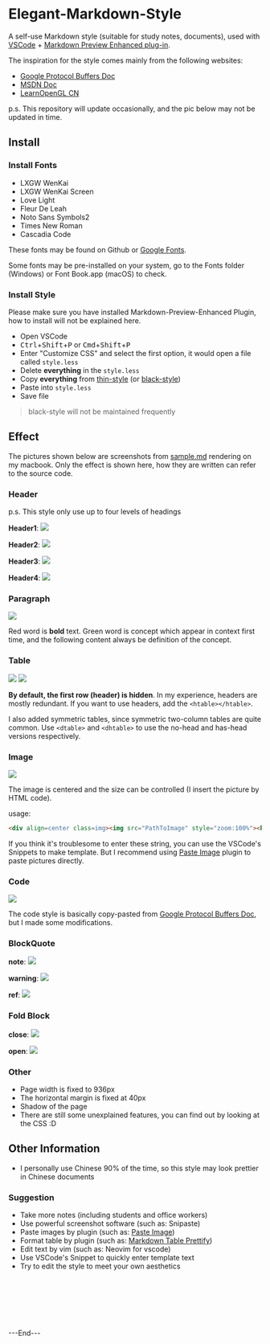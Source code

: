 # Elegant-Markdown-Style

A self-use Markdown style (suitable for study notes, documents), used with [VSCode](https://code.visualstudio.com/) + [Markdown Preview Enhanced plug-in](https://github.com/shd101wyy/markdown-preview-enhanced).

The inspiration for the style comes mainly from the following websites:
- [Google Protocol Buffers Doc](https://developers.google.com/protocol-buffers)
- [MSDN Doc](https://learn.microsoft.com/en-us/dotnet/api/system?view=net-7.0)
- [LearnOpenGL CN](https://learnopengl-cn.github.io/)

p.s. This repository will update occasionally, and the pic below may not be updated in time.



## Install

### Install Fonts
- LXGW WenKai
- LXGW WenKai Screen
- Love Light
- Fleur De Leah
- Noto Sans Symbols2
- Times New Roman
- Cascadia Code

These fonts may be found on Github or [Google Fonts](https://fonts.google.com/).

Some fonts may be pre-installed on your system, go to the Fonts folder (Windows) or Font Book.app (macOS) to check.

### Install Style
Please make sure you have installed Markdown-Preview-Enhanced Plugin, how to install will not be explained here.

- Open VSCode
- <kbd>Ctrl</kbd>+<kbd>Shift</kbd>+<kbd>P</kbd> or <kbd>Cmd</kbd>+<kbd>Shift</kbd>+<kbd>P</kbd>
- Enter "Customize CSS" and select the first option, it would open a file called `style.less`
- Delete **everything** in the `style.less`
- Copy **everything** from [thin-style](src/Thin-Style.less) (or [black-style](src/Black-Style.less))
- Paste into `style.less`
- Save file

> black-style will not be maintained frequently



## Effect

The pictures shown below are screenshots from [sample.md](sample/sample.md) rendering on my macbook. Only the effect is shown here, how they are written can refer to the source code.

### Header

p.s. This style only use up to four levels of headings

**Header1**:
![](.Image/Snipaste_2023-02-09_20-15-45.png)

**Header2**:
![](.Image/Snipaste_2023-02-09_20-15-54.png)

**Header3**:
![](.Image/Snipaste_2023-02-09_20-16-00.png)

**Header4**:
![](.Image/Snipaste_2023-02-09_20-16-07.png)

### Paragraph
![](.Image/Snipaste_2023-02-09_20-17-13.png)

Red word is **bold** text. Green word is concept which appear in context first time, and the following content always be definition of the concept.

### Table
![](.Image/Snipaste_2023-02-09_20-20-28.png)
![](.Image/Snipaste_2023-02-09_20-20-43.png)

**By default, the first row (header) is hidden**. In my experience, headers are mostly redundant. If you want to use headers, add the `<htable></htable>`.

I also added symmetric tables, since symmetric two-column tables are quite common. Use `<dtable>` and `<dhtable>` to use the no-head and has-head versions respectively.

### Image
![](.Image/Snipaste_2023-02-09_20-19-57.png)

The image is centered and the size can be controlled (I insert the picture by HTML code).

usage:
```markdown
<div align=center class=img><img src="PathToImage" style="zoom:100%"><br></div>
```

If you think it's troublesome to enter these string, you can use the VSCode's Snippets to make template. But I recommend using [Paste Image](https://marketplace.visualstudio.com/items?itemName=mushan.vscode-paste-image&ssr=false#overview) plugin to paste pictures directly.

### Code
![](.Image/Snipaste_2023-02-09_20-20-36.png)

The code style is basically copy-pasted from [Google Protocol Buffers Doc](https://developers.google.com/protocol-buffers), but I made some modifications.

### BlockQuote
**note**:
![](.Image/Snipaste_2023-02-09_20-20-14.png)

**warning**:
![](.Image/Snipaste_2023-02-09_20-20-21.png)

**ref**:
![](.Image/2023-02-09-20-31-42.png)

### Fold Block
**close**:
![](.Image/Snipaste_2023-02-09_20-20-50.png)

**open**:
![](.Image/Snipaste_2023-02-09_20-20-57.png)


### Other
- Page width is fixed to 936px
- The horizontal margin is fixed at 40px
- Shadow of the page
- There are still some unexplained features, you can find out by looking at the CSS :D



## Other Information

- I personally use Chinese 90% of the time, so this style may look prettier in Chinese documents

### Suggestion
- Take more notes (including students and office workers)
- Use powerful screenshot software (such as: Snipaste)
- Paste images by plugin (such as: [Paste Image](https://marketplace.visualstudio.com/items?itemName=mushan.vscode-paste-image&ssr=false#overview))
- Format table by plugin (such as: [Markdown Table Prettify](https://marketplace.visualstudio.com/items?itemName=darkriszty.markdown-table-prettify&ssr=false#overview))
- Edit text by vim (such as: Neovim for vscode)
- Use VSCode's Snippet to quickly enter template text
- Try to edit the style to meet your own aesthetics







<br>
<br>
<br>
<br>
<br>
<br>
---End---
